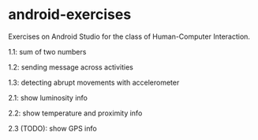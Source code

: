 # android-exercises

Exercises on Android Studio for the class of Human-Computer Interaction.

1.1: sum of two numbers

1.2: sending message across activities

1.3: detecting abrupt movements with accelerometer

2.1: show luminosity info

2.2: show temperature and proximity info

2.3 (TODO): show GPS info
